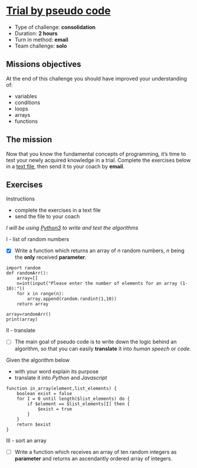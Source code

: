 # [Trial by pseudo code](https://github.com/becodeorg/BXL-Swartz-4-27/blob/master/1.The-Field/7.Algorithmic/07-trial.adoc)
* Type of challenge: **consolidation**
* Duration: **2 hours**
* Turn in method: **email**
* Team challenge: **solo**

## Missions objectives
At the end of this challenge you should have improved your understanding of:
* variables
* conditions
* loops
* arrays
* functions

## The mission
Now that you know the fundamental concepts of programming, it’s time to test your newly acquired knowledge in a trial. Complete the exercises below in a [text file](https://en.wikipedia.org/wiki/Text_file), then send it to your coach by **email**.

## Exercises
Instructions
* complete the exercises in a text file
* send the file to your coach

*I will be using [Python3](https://repl.it/languages/python3) to write and test the algorithms*

I - list of random numbers
- [x] Write a function which returns an array of *n* random numbers, *n* being the **only** received **parameter**.
```
import random
def randomArr():
    array=[]
    n=int(input("Please enter the number of elements for an array (1-10):"))
    for x in range(n):
        array.append(random.randint(1,10))
    return array

array=randomArr()
print(array)  
```

II - translate
- [ ] The main goal of pseudo code is to write down the logic behind an algorithm, so that you can easily **translate** it into *human speech* or *code*.

Given the algorithm below
* with your word explain its purpose
* translate it into *Python* and *Javascript*
```
function in_array(element,list_elements) {
	boolean exist = false
	for I = 0 until length($list_elements) do {
		if $element == $list_elements[I] then {
			$exist = true
		}
	}
	return $exist
}
```

III - sort an array
- [ ] Write a function which receives an array of ten random integers as **parameter** and returns an ascendantly ordered array of integers.

